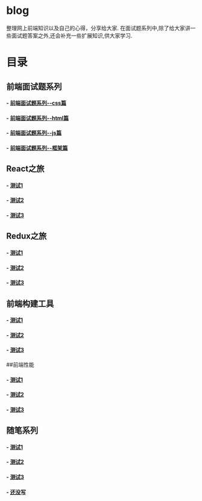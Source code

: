 blog
====

整理网上前端知识以及自己的心得，分享给大家.
在面试题系列中,除了给大家讲一些面试题答案之外,还会补充一些扩展知识,供大家学习.

# 目录

## 前端面试题系列

#### - [前端面试题系列--css篇](https://github.com/zhongpeng/Blog/issues/1)
#### - [前端面试题系列--html篇](https://github.com/zhongpeng/Blog/issues/2)
#### - [前端面试题系列--js篇](https://github.com/zhongpeng/Blog/issues/3)
#### - [前端面试题系列--框架篇](https://github.com/zhongpeng/Blog/issues/4)

## React之旅

####  - [测试1]()
####  - [测试2]()
####  - [测试3]()

## Redux之旅

####  - [测试1]()
####  - [测试2]()
####  - [测试3]()

## 前端构建工具

####  - [测试1]()
####  - [测试2]()
####  - [测试3]()


##前端性能

####  - [测试1]()
####  - [测试2]()
####  - [测试3]()

## 随笔系列
####  - [测试1]()
####  - [测试2]()
####  - [测试3]()
#### - [还没写]()

  
  
